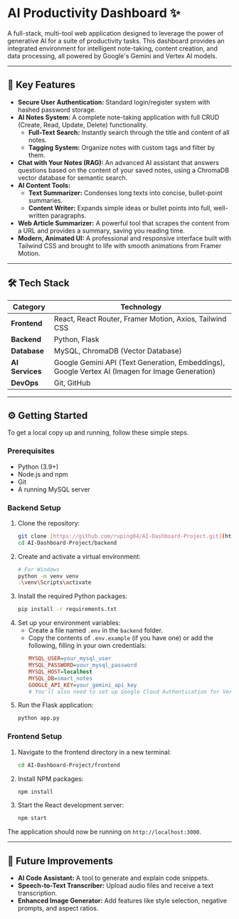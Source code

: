 # AI Productivity Dashboard ✨

A full-stack, multi-tool web application designed to leverage the power of generative AI for a suite of productivity tasks. This dashboard provides an integrated environment for intelligent note-taking, content creation, and data processing, all powered by Google's Gemini and Vertex AI models.



---

## 🚀 Key Features

* **Secure User Authentication:** Standard login/register system with hashed password storage.
* **AI Notes System:** A complete note-taking application with full CRUD (Create, Read, Update, Delete) functionality.
    * **Full-Text Search:** Instantly search through the title and content of all notes.
    * **Tagging System:** Organize notes with custom tags and filter by them.
* **Chat with Your Notes (RAG):** An advanced AI assistant that answers questions based on the content of your saved notes, using a ChromaDB vector database for semantic search.
* **AI Content Tools:**
    * **Text Summarizer:** Condenses long texts into concise, bullet-point summaries.
    * **Content Writer:** Expands simple ideas or bullet points into full, well-written paragraphs.
* **Web Article Summarizer:** A powerful tool that scrapes the content from a URL and provides a summary, saving you reading time.
* **Modern, Animated UI:** A professional and responsive interface built with Tailwind CSS and brought to life with smooth animations from Framer Motion.

---

## 🛠️ Tech Stack

| Category      | Technology                                                                                                   |
|---------------|--------------------------------------------------------------------------------------------------------------|
| **Frontend** | React, React Router, Framer Motion, Axios, Tailwind CSS                                                      |
| **Backend** | Python, Flask                                                                                                |
| **Database** | MySQL, ChromaDB (Vector Database)                                                                            |
| **AI Services** | Google Gemini API (Text Generation, Embeddings), Google Vertex AI (Imagen for Image Generation)                |
| **DevOps** | Git, GitHub                                                                                                  |

---

## ⚙️ Getting Started

To get a local copy up and running, follow these simple steps.

### Prerequisites

* Python (3.9+)
* Node.js and npm
* Git
* A running MySQL server

### Backend Setup

1.  Clone the repository:
    ```sh
    git clone [https://github.com/ruping04/AI-Dashboard-Project.git](https://github.com/ruping04/AI-Dashboard-Project.git)
    cd AI-Dashboard-Project/backend
    ```
2.  Create and activate a virtual environment:
    ```sh
    # For Windows
    python -m venv venv
    .\venv\Scripts\activate
    ```
3.  Install the required Python packages:
    ```sh
    pip install -r requirements.txt
    ```
4.  Set up your environment variables:
    * Create a file named `.env` in the `backend` folder.
    * Copy the contents of `.env.example` (if you have one) or add the following, filling in your own credentials:
        ```ini
        MYSQL_USER=your_mysql_user
        MYSQL_PASSWORD=your_mysql_password
        MYSQL_HOST=localhost
        MYSQL_DB=smart_notes
        GOOGLE_API_KEY=your_gemini_api_key
        # You'll also need to set up Google Cloud Authentication for Vertex AI
        ```
5.  Run the Flask application:
    ```sh
    python app.py
    ```

### Frontend Setup

1.  Navigate to the frontend directory in a new terminal:
    ```sh
    cd AI-Dashboard-Project/frontend
    ```
2.  Install NPM packages:
    ```sh
    npm install
    ```
3.  Start the React development server:
    ```sh
    npm start
    ```
The application should now be running on `http://localhost:3000`.

---
## 🔮 Future Improvements

* **AI Code Assistant:** A tool to generate and explain code snippets.
* **Speech-to-Text Transcriber:** Upload audio files and receive a text transcription.
* **Enhanced Image Generator:** Add features like style selection, negative prompts, and aspect ratios.
